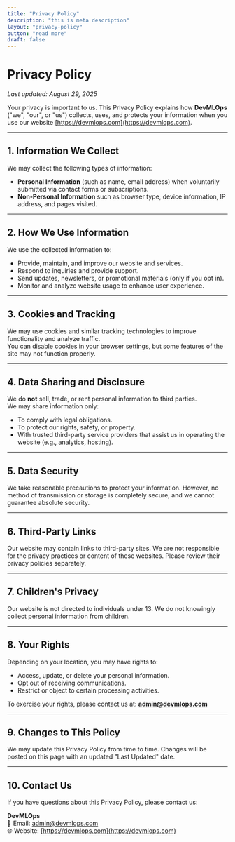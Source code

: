 ```yaml
---
title: "Privacy Policy"
description: "this is meta description"
layout: "privacy-policy"
button: "read more"
draft: false
---
```

# Privacy Policy

_Last updated: August 29, 2025_

Your privacy is important to us. This Privacy Policy explains how **DevMLOps** ("we", "our", or "us") collects, uses, and protects your information when you use our website [https://devmlops.com](https://devmlops.com).

---

## 1. Information We Collect
We may collect the following types of information:
- **Personal Information** (such as name, email address) when voluntarily submitted via contact forms or subscriptions.
- **Non-Personal Information** such as browser type, device information, IP address, and pages visited.

---

## 2. How We Use Information
We use the collected information to:
- Provide, maintain, and improve our website and services.
- Respond to inquiries and provide support.
- Send updates, newsletters, or promotional materials (only if you opt in).
- Monitor and analyze website usage to enhance user experience.

---

## 3. Cookies and Tracking
We may use cookies and similar tracking technologies to improve functionality and analyze traffic.  
You can disable cookies in your browser settings, but some features of the site may not function properly.

---

## 4. Data Sharing and Disclosure
We do **not** sell, trade, or rent personal information to third parties.  
We may share information only:
- To comply with legal obligations.
- To protect our rights, safety, or property.
- With trusted third-party service providers that assist us in operating the website (e.g., analytics, hosting).

---

## 5. Data Security
We take reasonable precautions to protect your information. However, no method of transmission or storage is completely secure, and we cannot guarantee absolute security.

---

## 6. Third-Party Links
Our website may contain links to third-party sites. We are not responsible for the privacy practices or content of these websites. Please review their privacy policies separately.

---

## 7. Children's Privacy
Our website is not directed to individuals under 13. We do not knowingly collect personal information from children.

---

## 8. Your Rights
Depending on your location, you may have rights to:
- Access, update, or delete your personal information.
- Opt out of receiving communications.
- Restrict or object to certain processing activities.

To exercise your rights, please contact us at: **admin@devmlops.com**

---

## 9. Changes to This Policy
We may update this Privacy Policy from time to time. Changes will be posted on this page with an updated "Last Updated" date.

---

## 10. Contact Us
If you have questions about this Privacy Policy, please contact us:

**DevMLOps**  
📧 Email: admin@devmlops.com  
🌐 Website: [https://devmlops.com](https://devmlops.com)
